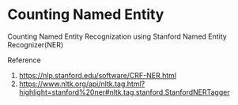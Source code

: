 # Counting Named Entity
Counting Named Entity Recognization using Stanford Named Entity Recognizer(NER)



Reference
1. https://nlp.stanford.edu/software/CRF-NER.html
2. https://www.nltk.org/api/nltk.tag.html?highlight=stanford%20ner#nltk.tag.stanford.StanfordNERTagger
